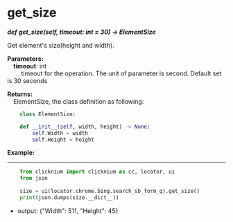 # get_size
***def get_size(self, timeout: int = 30) -> ElementSize***  

Get element's size(height and width).

**Parameters:**   
    &emsp;**timeout**: int  
        &emsp;&emsp; timeout for the operation. The unit of parameter is second. Default set is 30 seconds  

**Returns:**  
    &emsp;ElementSize, the class definition as following: 
```python
    class ElementSize:

    def __init__(self, width, height) -> None:
        self.Width = width
        self.Height = height
```

**Example:**
***
```python
    from clicknium import clicknium as cc, locator, ui
    from json
    
    size = ui(locator.chrome.bing.search_sb_form_q).get_size()
    print(json.dumps(size.__dict__))
```

- output: {"Width": 511, "Height": 45}